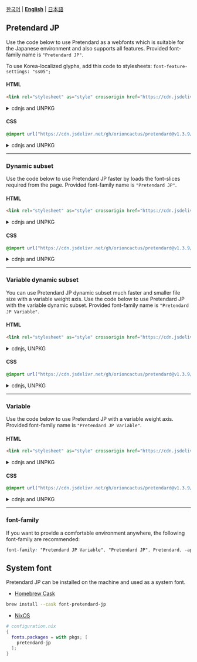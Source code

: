 [한국어](/packages/pretendard-jp/README.md) | [**English**](/packages/pretendard-jp/docs/en/README.md) | [日本語](/packages/pretendard-jp/docs/ja/README.md)

## Pretendard JP

Use the code below to use Pretendard as a webfonts which is suitable for the Japanese environment and also supports all features. Provided font-family name is `"Pretendard JP"`.

To use Korea-localized glyphs, add this code to stylesheets: `font-feature-settings: "ss05";`

#### HTML

```html
<link rel="stylesheet" as="style" crossorigin href="https://cdn.jsdelivr.net/gh/orioncactus/pretendard@v1.3.9/dist/web/static/pretendard-jp.min.css" />
```

<details>

<summary>cdnjs and UNPKG</summary>

###### cdnjs

```html
<link rel="stylesheet" as="style" crossorigin href="https://cdnjs.cloudflare.com/ajax/libs/pretendard-jp/1.3.9/static/pretendard-jp.min.css" />
```

###### UNPKG

```html
<link rel="stylesheet" as="style" crossorigin href="https://unpkg.com/pretendard-jp@1.3.9/dist/web/static/pretendard-jp.css" />
```

</details>

#### CSS

```css
@import url("https://cdn.jsdelivr.net/gh/orioncactus/pretendard@v1.3.9/dist/web/static/pretendard-jp.min.css");
```

<details>

<summary>cdnjs and UNPKG</summary>

###### cdnjs

```css
@import url("https://cdnjs.cloudflare.com/ajax/libs/pretendard-jp/1.3.9/static/pretendard-jp.min.css");
```

###### UNPKG

```css
@import url("https://unpkg.com/pretendard-jp@1.3.9/dist/web/static/pretendard-jp.css");
```

</details>

---

### Dynamic subset

Use the code below to use Pretendard JP faster by loads the font-slices required from the page. Provided font-family name is `"Pretendard JP"`.

#### HTML

```html
<link rel="stylesheet" as="style" crossorigin href="https://cdn.jsdelivr.net/gh/orioncactus/pretendard@v1.3.9/dist/web/static/pretendard-jp-dynamic-subset.min.css" />
```

<details>

<summary>cdnjs and UNPKG</summary>

###### cdnjs

```html
<link rel="stylesheet" as="style" crossorigin href="https://cdnjs.cloudflare.com/ajax/libs/pretendard-jp/1.3.9/static/pretendard-jp-dynamic-subset.min.css" />
```

###### UNPKG

```html
<link rel="stylesheet" as="style" crossorigin href="https://unpkg.com/pretendard-jp@1.3.9/dist/web/static/pretendard-jp-dynamic-subset.css" />
```

</details>

#### CSS

```css
@import url("https://cdn.jsdelivr.net/gh/orioncactus/pretendard@v1.3.9/dist/web/static/pretendard-jp-dynamic-subset.min.css");
```

<details>

<summary>cdnjs and UNPKG</summary>

###### cdnjs

```css
@import url("https://cdnjs.cloudflare.com/ajax/libs/pretendard-jp/1.3.9/static/pretendard-jp-dynamic-subset.min.css");
```

###### UNPKG

```css
@import url("https://unpkg.com/pretendard-jp@1.3.9/dist/web/static/pretendard-jp-dynamic-subset.css");
```

</details>

---

### Variable dynamic subset

You can use Pretendard JP dynamic subset much faster and smaller file size with a variable weight axis. Use the code below to use Pretendard JP with the variable dynamic subset. Provided font-family name is `"Pretendard JP Variable"`.

#### HTML

```html
<link rel="stylesheet" as="style" crossorigin href="https://cdn.jsdelivr.net/gh/orioncactus/pretendard@v1.3.9/dist/web/variable/pretendardvariable-jp-dynamic-subset.min.css" />
```

<details>

<summary>cdnjs, UNPKG</summary>

###### cdnjs

```html
<link rel="stylesheet" as="style" crossorigin href="https://cdnjs.cloudflare.com/ajax/libs/pretendard-jp/1.3.9/variable/pretendardvariable-jp-dynamic-subset.min.css" />
```

###### UNPKG

```html
<link rel="stylesheet" as="style" crossorigin href="https://unpkg.com/pretendard-jp@1.3.9/dist/web/variable/pretendardvariable-jp-dynamic-subset.css" />
```

</details>

#### CSS

```css
@import url("https://cdn.jsdelivr.net/gh/orioncactus/pretendard@v1.3.9/dist/web/variable/pretendardvariable-jp-dynamic-subset.min.css");
```

<details>

<summary>cdnjs, UNPKG</summary>

###### cdnjs

```css
@import url("https://cdnjs.cloudflare.com/ajax/libs/pretendard-jp/1.3.9/variable/pretendardvariable-jp-dynamic-subset.min.css");
```

###### UNPKG

```css
@import url("https://unpkg.com/pretendard-jp@1.3.9/dist/web/variable/pretendardvariable-jp-dynamic-subset.css");
```

</details>

---

### Variable

Use the code below to use Pretendard JP with a variable weight axis. Provided font-family name is `"Pretendard JP Variable"`.

#### HTML

```html
<link rel="stylesheet" as="style" crossorigin href="https://cdn.jsdelivr.net/gh/orioncactus/pretendard@v1.3.9/dist/web/variable/pretendardvariable-jp.min.css" />
```

<details>

<summary>cdnjs and UNPKG</summary>

###### cdnjs

```html
<link rel="stylesheet" as="style" crossorigin href="https://cdnjs.cloudflare.com/ajax/libs/pretendard-jp/1.3.9/variable/pretendardvariable-jp.min.css" />
```

###### UNPKG

```html
<link rel="stylesheet" as="style" crossorigin href="https://unpkg.com/pretendard-jp@1.3.9/dist/web/variable/pretendardvariable-jp.css" />
```

</details>

#### CSS

```css
@import url("https://cdn.jsdelivr.net/gh/orioncactus/pretendard@v1.3.9/dist/web/variable/pretendardvariable-jp.min.css");
```

<details>

<summary>cdnjs and UNPKG</summary>

###### cdnjs

```css
@import url("https://cdnjs.cloudflare.com/ajax/libs/pretendard-jp/1.3.9/variable/pretendardvariable-jp.min.css");
```

###### UNPKG

```css
@import url("https://unpkg.com/pretendard-jp@1.3.9/dist/web/variable/pretendardvariable-jp.css");
```

</details>

---

### font-family

If you want to provide a comfortable environment anywhere, the following font-family are recommended:

```css
font-family: "Pretendard JP Variable", "Pretendard JP", Pretendard, -apple-system, BlinkMacSystemFont, system-ui, Roboto, "Helvetica Neue", "Segoe UI", "Hiragino Sans", "Apple SD Gothic Neo", Meiryo, "Noto Sans JP", "Noto Sans KR", "Malgun Gothic", Osaka, "Apple Color Emoji", "Segoe UI Emoji", "Segoe UI Symbol", sans-serif;
```

## System font

Pretendard JP can be installed on the machine and used as a system font.

-   [Homebrew Cask](https://formulae.brew.sh/cask/font-pretendard-jp)

```bash
brew install --cask font-pretendard-jp
```

-   [NixOS](https://nixos.org)

```nix
# configuration.nix
{
  fonts.packages = with pkgs; [
    pretendard-jp
  ];
}
```
